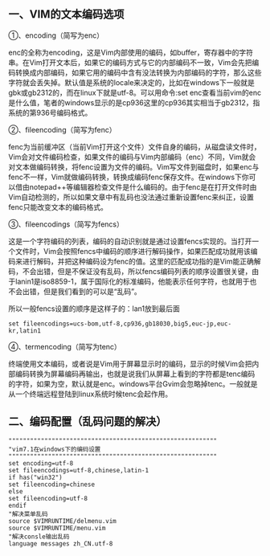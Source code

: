 ## 一、VIM的文本编码选项

①、encoding（简写为enc）

enc的全称为encoding，这是Vim内部使用的编码，如buffer，寄存器中的字符串。在Vim打开文本后，如果它的编码方式与它的内部编码不一致，Vim会先把编码转换成内部编码，如果它用的编码中含有没法转换为内部编码的字符，那么这些字符就会丢失掉。默认值是系统的locale来决定的，比如在windows下一般就是gbk或gb2312的，而在linux下就是utf-8。可以用命令:set enc查看当前vim的enc是什么值，笔者的windows显示的是cp936这里的cp936其实相当于gb2312，指系统的第936号编码格式。

②、fileencoding（简写为fenc）

fenc为当前缓冲区（当前Vim打开这个文件）文件自身的编码，从磁盘读文件时，Vim会对文件编码检查，如果文件的编码与Vim内部编码（enc）不同，Vim就会对文本做编码转换，将fenc设置为文件的编码。Vim写文件到磁盘时，如果enc与fenc不一样，Vim就做编码转换，转换成编码fenc保存文件。在windows下你可以借由notepad++等编辑器检查文件是什么编码的。由于fenc是在打开文件时由Vim自动检测的，所以如果文章中有乱码也没法通过重新设置fenc来纠正，设置fenc只能改变文本的编码格式。

③、fileencodings（简写为fencs）

这是一个字符编码的列表，编码的自动识别就是通过设置fencs实现的。当打开一个文件时，Vim会按照fencs中编码的顺序进行解码操作，如果匹配成功就用该编码来进行解码，并把这种编码设为fenc的值。这里的匹配成功指的是Vim能正确解码，不会出错，但是不保证没有乱码，所以fencs编码列表的顺序设置很关键，由于lanin1是iso8859-1，属于国际化的标准编码，他能表示任何字符，也就用于也不会出错，但是我们看到的可以是“乱码”。 

所以一般fencs设置的顺序是这样子的：lan1放到最后面

```
set fileencodings=ucs-bom,utf-8,cp936,gb18030,big5,euc-jp,euc-kr,latin1
```

④、termencoding（简写为tenc）

终端使用文本编码，或者说是Vim用于屏幕显示时的编码，显示的时候Vim会把内部编码转换为屏幕编码再输出，也就是说我们从屏幕上看到的字符都是tenc编码的字符，如果为空，默认就是enc。windows平台Gvim会忽略掉tenc。一般就是从一个终端远程登陆到linux系统时候tenc会起作用。

## 二、编码配置（乱码问题的解决）

```
""""""""""""""""""""""""""""""""""""""""""""""""""""""""""
"vim7.1在windows下的编码设置
""""""""""""""""""""""""""""""""""""""""""""""""""""""""""
set encoding=utf-8
set fileencodings=utf-8,chinese,latin-1
if has("win32")
set fileencoding=chinese
else
set fileencoding=utf-8
endif
"解决菜单乱码
source $VIMRUNTIME/delmenu.vim
source $VIMRUNTIME/menu.vim
"解决consle输出乱码
language messages zh_CN.utf-8
```

